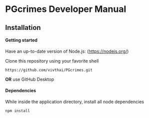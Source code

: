 # PGcrimes Developer Manual
 
## Installation

#### Getting started

Have an up-to-date version of Node.js: (https://nodejs.org/)

Clone this repository using your favorite shell

```github
https://github.com/vivthai/PGcrimes.git
```


**OR** use GitHub Desktop

#### Dependencies

While inside the application directory, install all node dependencies

```npm
npm install
```
